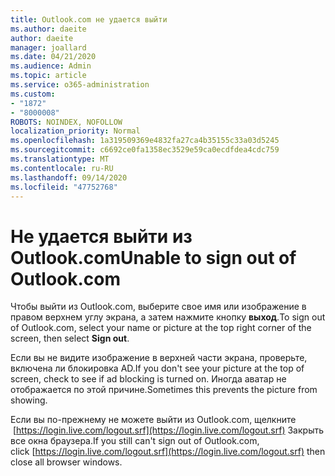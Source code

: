 ```yaml
---
title: Outlook.com не удается выйти
ms.author: daeite
author: daeite
manager: joallard
ms.date: 04/21/2020
ms.audience: Admin
ms.topic: article
ms.service: o365-administration
ms.custom:
- "1872"
- "8000008"
ROBOTS: NOINDEX, NOFOLLOW
localization_priority: Normal
ms.openlocfilehash: 1a319509369e4832fa27ca4b35155c33a03d5245
ms.sourcegitcommit: c6692ce0fa1358ec3529e59ca0ecdfdea4cdc759
ms.translationtype: MT
ms.contentlocale: ru-RU
ms.lasthandoff: 09/14/2020
ms.locfileid: "47752768"
---
```

# <a name="unable-to-sign-out-of-outlookcom"></a><span data-ttu-id="cf550-102">Не удается выйти из Outlook.com</span><span class="sxs-lookup"><span data-stu-id="cf550-102">Unable to sign out of Outlook.com</span></span>

<span data-ttu-id="cf550-103">Чтобы выйти из Outlook.com, выберите свое имя или изображение в правом верхнем углу экрана, а затем нажмите кнопку **выход**.</span><span class="sxs-lookup"><span data-stu-id="cf550-103">To sign out of Outlook.com, select your name or picture at the top right corner of the screen, then select **Sign out**.</span></span>

<span data-ttu-id="cf550-104">Если вы не видите изображение в верхней части экрана, проверьте, включена ли блокировка AD.</span><span class="sxs-lookup"><span data-stu-id="cf550-104">If you don't see your picture at the top of screen, check to see if ad blocking is turned on.</span></span> <span data-ttu-id="cf550-105">Иногда аватар не отображается по этой причине.</span><span class="sxs-lookup"><span data-stu-id="cf550-105">Sometimes this prevents the picture from showing.</span></span>

<span data-ttu-id="cf550-106">Если вы по-прежнему не можете выйти из Outlook.com, щелкните  [https://login.live.com/logout.srf](https://login.live.com/logout.srf) Закрыть все окна браузера.</span><span class="sxs-lookup"><span data-stu-id="cf550-106">If you still can't sign out of Outlook.com, click [https://login.live.com/logout.srf](https://login.live.com/logout.srf) then close all browser windows.</span></span>